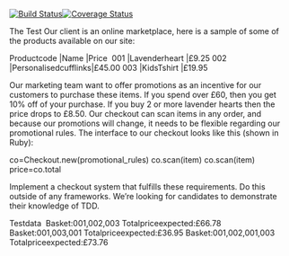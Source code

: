 [![Build Status](https://travis-ci.org/tigretoncio/ecommerce-test.svg?branch=wip)](https://travis-ci.org/tigretoncio/ecommerce-test)[![Coverage Status](https://coveralls.io/repos/github/tigretoncio/ecommerce-test/badge.svg?branch=master)](https://coveralls.io/github/tigretoncio/ecommerce-test?branch=master)

The Test
Our client is an online marketplace, here is a sample of some of the products available on our site:

Productcode |Name |Price
­­­­­­­­­­­­­­­­­­­­­­­­­­­­­­­­­­­­­­­­­­­­­­­­­­­­­­­­­­
001 |Lavenderheart |£9.25
002 |Personalisedcufflinks|£45.00
003 |KidsT­shirt |£19.95

Our marketing team want to offer promotions as an incentive for our customers to purchase these items.
If you spend over £60, then you get 10% off of your purchase. If you buy 2 or more lavender hearts then the
price drops to £8.50.
Our check­out can scan items in any order, and because our promotions will change, it needs to be flexible
regarding our promotional rules.
The interface to our checkout looks like this (shown in Ruby):

co=Checkout.new​(promotional_rules)
co.scan​(item)
co.scan​(item)
price=co.total

Implement a checkout system that fulfills these requirements. Do this outside of any frameworks. We’re
looking for candidates to demonstrate their knowledge of TDD.

Testdata
­­­­­­­­­
Basket:001,002,003
Totalpriceexpected:£66.78
Basket:001,003,001
Totalpriceexpected:£36.95
Basket:001,002,001,003
Totalpriceexpected:£73.76